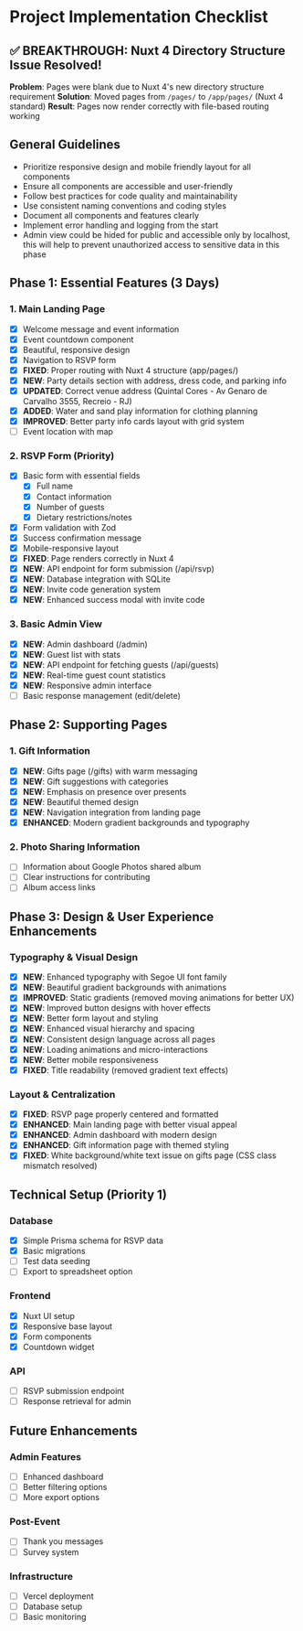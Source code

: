 # Project Implementation Checklist

## ✅ BREAKTHROUGH: Nuxt 4 Directory Structure Issue Resolved!

**Problem**: Pages were blank due to Nuxt 4's new directory structure requirement
**Solution**: Moved pages from `/pages/` to `/app/pages/` (Nuxt 4 standard)
**Result**: Pages now render correctly with file-based routing working

## General Guidelines

- Prioritize responsive design and mobile friendly layout for all components
- Ensure all components are accessible and user-friendly
- Follow best practices for code quality and maintainability
- Use consistent naming conventions and coding styles
- Document all components and features clearly
- Implement error handling and logging from the start
- Admin view could be hided for public and accessible only by localhost,
  this will help to prevent unauthorized access to sensitive data in this phase

## Phase 1: Essential Features (3 Days)

### 1. Main Landing Page

- [x] Welcome message and event information
- [x] Event countdown component
- [x] Beautiful, responsive design
- [x] Navigation to RSVP form
- [x] **FIXED**: Proper routing with Nuxt 4 structure (app/pages/)
- [x] **NEW**: Party details section with address, dress code, and parking info
- [x] **UPDATED**: Correct venue address (Quintal Cores - Av Genaro de Carvalho 3555, Recreio - RJ)
- [x] **ADDED**: Water and sand play information for clothing planning
- [x] **IMPROVED**: Better party info cards layout with grid system
- [ ] Event location with map

### 2. RSVP Form (Priority)

- [x] Basic form with essential fields
  - [x] Full name
  - [x] Contact information
  - [x] Number of guests
  - [x] Dietary restrictions/notes
- [x] Form validation with Zod
- [x] Success confirmation message
- [x] Mobile-responsive layout
- [x] **FIXED**: Page renders correctly in Nuxt 4
- [x] **NEW**: API endpoint for form submission (/api/rsvp)
- [x] **NEW**: Database integration with SQLite
- [x] **NEW**: Invite code generation system
- [x] **NEW**: Enhanced success modal with invite code

### 3. Basic Admin View

- [x] **NEW**: Admin dashboard (/admin)
- [x] **NEW**: Guest list with stats
- [x] **NEW**: API endpoint for fetching guests (/api/guests)
- [x] **NEW**: Real-time guest count statistics
- [x] **NEW**: Responsive admin interface
- [ ] Basic response management (edit/delete)

## Phase 2: Supporting Pages

### 1. Gift Information

- [x] **NEW**: Gifts page (/gifts) with warm messaging
- [x] **NEW**: Gift suggestions with categories
- [x] **NEW**: Emphasis on presence over presents
- [x] **NEW**: Beautiful themed design
- [x] **NEW**: Navigation integration from landing page
- [x] **ENHANCED**: Modern gradient backgrounds and typography

### 2. Photo Sharing Information

- [ ] Information about Google Photos shared album
- [ ] Clear instructions for contributing
- [ ] Album access links

## Phase 3: Design & User Experience Enhancements

### Typography & Visual Design

- [x] **NEW**: Enhanced typography with Segoe UI font family
- [x] **NEW**: Beautiful gradient backgrounds with animations
- [x] **IMPROVED**: Static gradients (removed moving animations for better UX)
- [x] **NEW**: Improved button designs with hover effects
- [x] **NEW**: Better form layout and styling
- [x] **NEW**: Enhanced visual hierarchy and spacing
- [x] **NEW**: Consistent design language across all pages
- [x] **NEW**: Loading animations and micro-interactions
- [x] **NEW**: Better mobile responsiveness
- [x] **FIXED**: Title readability (removed gradient text effects)

### Layout & Centralization

- [x] **FIXED**: RSVP page properly centered and formatted
- [x] **ENHANCED**: Main landing page with better visual appeal
- [x] **ENHANCED**: Admin dashboard with modern design
- [x] **ENHANCED**: Gift information page with themed styling
- [x] **FIXED**: White background/white text issue on gifts page (CSS class mismatch resolved)

## Technical Setup (Priority 1)

### Database

- [x] Simple Prisma schema for RSVP data
- [x] Basic migrations
- [ ] Test data seeding
- [ ] Export to spreadsheet option

### Frontend

- [x] Nuxt UI setup
- [x] Responsive base layout
- [x] Form components
- [x] Countdown widget

### API

- [ ] RSVP submission endpoint
- [ ] Response retrieval for admin

## Future Enhancements

### Admin Features

- [ ] Enhanced dashboard
- [ ] Better filtering options
- [ ] More export options

### Post-Event

- [ ] Thank you messages
- [ ] Survey system

### Infrastructure

- [ ] Vercel deployment
- [ ] Database setup
- [ ] Basic monitoring
